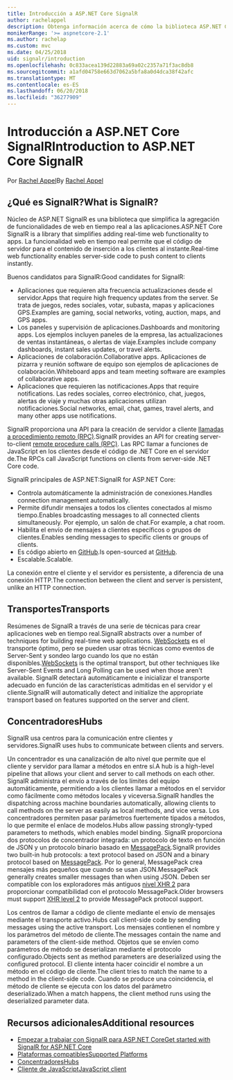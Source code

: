 ```yaml
---
title: Introducción a ASP.NET Core SignalR
author: rachelappel
description: Obtenga información acerca de cómo la biblioteca ASP.NET Core SignalR simplifica la adición de funcionalidad en tiempo real a las aplicaciones.
monikerRange: '>= aspnetcore-2.1'
ms.author: rachelap
ms.custom: mvc
ms.date: 04/25/2018
uid: signalr/introduction
ms.openlocfilehash: 0c833acea139d22883a69a02c2357a71f3ac8db8
ms.sourcegitcommit: a1afd04758e663d7062a5bfa8a0d4dca38f42afc
ms.translationtype: MT
ms.contentlocale: es-ES
ms.lasthandoff: 06/20/2018
ms.locfileid: "36277909"
---
```

# <a name="introduction-to-aspnet-core-signalr"></a><span data-ttu-id="1e167-103">Introducción a ASP.NET Core SignalR</span><span class="sxs-lookup"><span data-stu-id="1e167-103">Introduction to ASP.NET Core SignalR</span></span>

<span data-ttu-id="1e167-104">Por [Rachel Appel](https://twitter.com/rachelappel)</span><span class="sxs-lookup"><span data-stu-id="1e167-104">By [Rachel Appel](https://twitter.com/rachelappel)</span></span>

## <a name="what-is-signalr"></a><span data-ttu-id="1e167-105">¿Qué es SignalR?</span><span class="sxs-lookup"><span data-stu-id="1e167-105">What is SignalR?</span></span>

<span data-ttu-id="1e167-106">Núcleo de ASP.NET SignalR es una biblioteca que simplifica la agregación de funcionalidades de web en tiempo real a las aplicaciones.</span><span class="sxs-lookup"><span data-stu-id="1e167-106">ASP.NET Core SignalR is a library that simplifies adding real-time web functionality to apps.</span></span> <span data-ttu-id="1e167-107">La funcionalidad web en tiempo real permite que el código de servidor para el contenido de inserción a los clientes al instante.</span><span class="sxs-lookup"><span data-stu-id="1e167-107">Real-time web functionality enables server-side code to push content to clients instantly.</span></span>

<span data-ttu-id="1e167-108">Buenos candidatos para SignalR:</span><span class="sxs-lookup"><span data-stu-id="1e167-108">Good candidates for SignalR:</span></span>

* <span data-ttu-id="1e167-109">Aplicaciones que requieren alta frecuencia actualizaciones desde el servidor.</span><span class="sxs-lookup"><span data-stu-id="1e167-109">Apps that require high frequency updates from the server.</span></span> <span data-ttu-id="1e167-110">Se trata de juegos, redes sociales, votar, subasta, mapas y aplicaciones GPS.</span><span class="sxs-lookup"><span data-stu-id="1e167-110">Examples are gaming, social networks, voting, auction, maps, and GPS apps.</span></span>
* <span data-ttu-id="1e167-111">Los paneles y supervisión de aplicaciones.</span><span class="sxs-lookup"><span data-stu-id="1e167-111">Dashboards and monitoring apps.</span></span> <span data-ttu-id="1e167-112">Los ejemplos incluyen paneles de la empresa, las actualizaciones de ventas instantáneas, o alertas de viaje.</span><span class="sxs-lookup"><span data-stu-id="1e167-112">Examples include company dashboards, instant sales updates, or travel alerts.</span></span>
* <span data-ttu-id="1e167-113">Aplicaciones de colaboración.</span><span class="sxs-lookup"><span data-stu-id="1e167-113">Collaborative apps.</span></span> <span data-ttu-id="1e167-114">Aplicaciones de pizarra y reunión software de equipo son ejemplos de aplicaciones de colaboración.</span><span class="sxs-lookup"><span data-stu-id="1e167-114">Whiteboard apps and team meeting software are examples of collaborative apps.</span></span>
* <span data-ttu-id="1e167-115">Aplicaciones que requieren las notificaciones.</span><span class="sxs-lookup"><span data-stu-id="1e167-115">Apps that require notifications.</span></span> <span data-ttu-id="1e167-116">Las redes sociales, correo electrónico, chat, juegos, alertas de viaje y muchas otras aplicaciones utilizan notificaciones.</span><span class="sxs-lookup"><span data-stu-id="1e167-116">Social networks, email, chat, games, travel alerts, and many other apps use notifications.</span></span>

<span data-ttu-id="1e167-117">SignalR proporciona una API para la creación de servidor a cliente [llamadas a procedimiento remoto (RPC)](https://wikipedia.org/wiki/Remote_procedure_call).</span><span class="sxs-lookup"><span data-stu-id="1e167-117">SignalR provides an API for creating server-to-client [remote procedure calls (RPC)](https://wikipedia.org/wiki/Remote_procedure_call).</span></span> <span data-ttu-id="1e167-118">Las RPC llamar a funciones de JavaScript en los clientes desde el código de .NET Core en el servidor de.</span><span class="sxs-lookup"><span data-stu-id="1e167-118">The RPCs call JavaScript functions on clients from server-side .NET Core code.</span></span>

<span data-ttu-id="1e167-119">SignalR principales de ASP.NET:</span><span class="sxs-lookup"><span data-stu-id="1e167-119">SignalR for ASP.NET Core:</span></span>

* <span data-ttu-id="1e167-120">Controla automáticamente la administración de conexiones.</span><span class="sxs-lookup"><span data-stu-id="1e167-120">Handles connection management automatically.</span></span>
* <span data-ttu-id="1e167-121">Permite difundir mensajes a todos los clientes conectados al mismo tiempo.</span><span class="sxs-lookup"><span data-stu-id="1e167-121">Enables broadcasting messages to all connected clients simultaneously.</span></span> <span data-ttu-id="1e167-122">Por ejemplo, un salón de chat.</span><span class="sxs-lookup"><span data-stu-id="1e167-122">For example, a chat room.</span></span>
* <span data-ttu-id="1e167-123">Habilita el envío de mensajes a clientes específicos o grupos de clientes.</span><span class="sxs-lookup"><span data-stu-id="1e167-123">Enables sending messages to specific clients or groups of clients.</span></span>
* <span data-ttu-id="1e167-124">Es código abierto en [GitHub](https://github.com/aspnet/signalr).</span><span class="sxs-lookup"><span data-stu-id="1e167-124">Is open-sourced at [GitHub](https://github.com/aspnet/signalr).</span></span>
* <span data-ttu-id="1e167-125">Escalable.</span><span class="sxs-lookup"><span data-stu-id="1e167-125">Scalable.</span></span>

<span data-ttu-id="1e167-126">La conexión entre el cliente y el servidor es persistente, a diferencia de una conexión HTTP.</span><span class="sxs-lookup"><span data-stu-id="1e167-126">The connection between the client and server is persistent, unlike an HTTP connection.</span></span>

## <a name="transports"></a><span data-ttu-id="1e167-127">Transportes</span><span class="sxs-lookup"><span data-stu-id="1e167-127">Transports</span></span>

<span data-ttu-id="1e167-128">Resúmenes de SignalR a través de una serie de técnicas para crear aplicaciones web en tiempo real.</span><span class="sxs-lookup"><span data-stu-id="1e167-128">SignalR abstracts over a number of techniques for building real-time web applications.</span></span> <span data-ttu-id="1e167-129">[WebSockets](https://tools.ietf.org/html/rfc7118) es el transporte óptimo, pero se pueden usar otras técnicas como eventos de Server-Sent y sondeo largo cuando los que no están disponibles.</span><span class="sxs-lookup"><span data-stu-id="1e167-129">[WebSockets](https://tools.ietf.org/html/rfc7118) is the optimal transport, but other techniques like Server-Sent Events and Long Polling can be used when those aren't available.</span></span> <span data-ttu-id="1e167-130">SignalR detectará automáticamente e inicializar el transporte adecuado en función de las características admitidas en el servidor y el cliente.</span><span class="sxs-lookup"><span data-stu-id="1e167-130">SignalR will automatically detect and initialize the appropriate transport based on features supported on the server and client.</span></span>

## <a name="hubs"></a><span data-ttu-id="1e167-131">Concentradores</span><span class="sxs-lookup"><span data-stu-id="1e167-131">Hubs</span></span>

<span data-ttu-id="1e167-132">SignalR usa centros para la comunicación entre clientes y servidores.</span><span class="sxs-lookup"><span data-stu-id="1e167-132">SignalR uses hubs to communicate between clients and servers.</span></span>

<span data-ttu-id="1e167-133">Un concentrador es una canalización de alto nivel que permite que el cliente y servidor para llamar a métodos en entre sí.</span><span class="sxs-lookup"><span data-stu-id="1e167-133">A hub is a high-level pipeline that allows your client and server to call methods on each other.</span></span> <span data-ttu-id="1e167-134">SignalR administra el envío a través de los límites del equipo automáticamente, permitiendo a los clientes llamar a métodos en el servidor como fácilmente como métodos locales y viceversa.</span><span class="sxs-lookup"><span data-stu-id="1e167-134">SignalR handles the dispatching across machine boundaries automatically, allowing clients to call methods on the server as easily as local methods, and vice versa.</span></span> <span data-ttu-id="1e167-135">Los concentradores permiten pasar parámetros fuertemente tipados a métodos, lo que permite el enlace de modelos.</span><span class="sxs-lookup"><span data-stu-id="1e167-135">Hubs allow passing strongly-typed parameters to methods, which enables model binding.</span></span> <span data-ttu-id="1e167-136">SignalR proporciona dos protocolos de concentrador integrada: un protocolo de texto en función de JSON y un protocolo binario basado en [MessagePack](https://msgpack.org/).</span><span class="sxs-lookup"><span data-stu-id="1e167-136">SignalR provides two built-in hub protocols: a text protocol based on JSON and a binary protocol based on [MessagePack](https://msgpack.org/).</span></span>  <span data-ttu-id="1e167-137">Por lo general, MessagePack crea mensajes más pequeños que cuando se usan JSON.</span><span class="sxs-lookup"><span data-stu-id="1e167-137">MessagePack generally creates smaller messages than when using JSON.</span></span> <span data-ttu-id="1e167-138">Deben ser compatible con los exploradores más antiguos [nivel XHR 2](https://caniuse.com/#feat=xhr2) para proporcionar compatibilidad con el protocolo MessagePack.</span><span class="sxs-lookup"><span data-stu-id="1e167-138">Older browsers must support [XHR level 2](https://caniuse.com/#feat=xhr2) to provide MessagePack protocol support.</span></span>

<span data-ttu-id="1e167-139">Los centros de llamar a código de cliente mediante el envío de mensajes mediante el transporte activo.</span><span class="sxs-lookup"><span data-stu-id="1e167-139">Hubs call client-side code by sending messages using the active transport.</span></span> <span data-ttu-id="1e167-140">Los mensajes contienen el nombre y los parámetros del método de cliente.</span><span class="sxs-lookup"><span data-stu-id="1e167-140">The messages contain the name and parameters of the client-side method.</span></span> <span data-ttu-id="1e167-141">Objetos que se envíen como parámetros de método se deserializan mediante el protocolo configurado.</span><span class="sxs-lookup"><span data-stu-id="1e167-141">Objects sent as method parameters are deserialized using the configured protocol.</span></span> <span data-ttu-id="1e167-142">El cliente intenta hacer coincidir el nombre a un método en el código de cliente.</span><span class="sxs-lookup"><span data-stu-id="1e167-142">The client tries to match the name to a method in the client-side code.</span></span> <span data-ttu-id="1e167-143">Cuando se produce una coincidencia, el método de cliente se ejecuta con los datos del parámetro deserializado.</span><span class="sxs-lookup"><span data-stu-id="1e167-143">When a match happens, the client method runs using the deserialized parameter data.</span></span>

## <a name="additional-resources"></a><span data-ttu-id="1e167-144">Recursos adicionales</span><span class="sxs-lookup"><span data-stu-id="1e167-144">Additional resources</span></span>

* [<span data-ttu-id="1e167-145">Empezar a trabajar con SignalR para ASP.NET Core</span><span class="sxs-lookup"><span data-stu-id="1e167-145">Get started with SignalR for ASP.NET Core</span></span>](xref:tutorials/signalr)
* [<span data-ttu-id="1e167-146">Plataformas compatibles</span><span class="sxs-lookup"><span data-stu-id="1e167-146">Supported Platforms</span></span>](xref:signalr/supported-platforms)
* [<span data-ttu-id="1e167-147">Concentradores</span><span class="sxs-lookup"><span data-stu-id="1e167-147">Hubs</span></span>](xref:signalr/hubs)
* [<span data-ttu-id="1e167-148">Cliente de JavaScript</span><span class="sxs-lookup"><span data-stu-id="1e167-148">JavaScript client</span></span>](xref:signalr/javascript-client)
